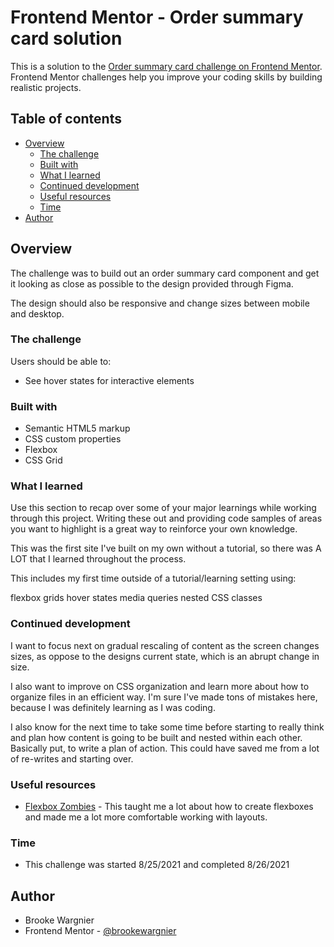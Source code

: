 # Frontend Mentor - Order summary card solution

This is a solution to the [Order summary card challenge on Frontend Mentor](https://www.frontendmentor.io/challenges/order-summary-component-QlPmajDUj). Frontend Mentor challenges help you improve your coding skills by building realistic projects.

## Table of contents

- [Overview](#overview)
  - [The challenge](#the-challenge)
  - [Built with](#built-with)
  - [What I learned](#what-i-learned)
  - [Continued development](#continued-development)
  - [Useful resources](#useful-resources)
  - [Time](#time)
- [Author](#author)


## Overview

The challenge was to build out an order summary card component and get it looking as close as possible to the design provided through Figma.

The design should also be responsive and change sizes between mobile and desktop.

### The challenge

Users should be able to:

- See hover states for interactive elements



### Built with

- Semantic HTML5 markup
- CSS custom properties
- Flexbox
- CSS Grid

### What I learned

Use this section to recap over some of your major learnings while working through this project. Writing these out and providing code samples of areas you want to highlight is a great way to reinforce your own knowledge.

This was the first site I've built on my own without a tutorial, so there was A LOT that I learned throughout the process.

This includes my first time outside of a tutorial/learning setting using:

flexbox
grids
hover states
media queries
nested CSS classes


### Continued development

I want to focus next on gradual rescaling of content as the screen changes sizes, as oppose to the designs current state, which is an abrupt change in size.

I also want to improve on CSS organization and learn more about how to organize files in an efficient way. I'm sure I've made tons of mistakes here, because I was definitely learning as I was coding.

I also know for the next time to take some time before starting to really think and plan how content is going to be built and nested within each other. Basically put, to write a plan of action. This could have saved me from a lot of re-writes and starting over.

### Useful resources

- [Flexbox Zombies](https://mastery.games/flexboxzombies/) - This taught me a lot about how to create flexboxes and made me a lot more comfortable working with layouts.

### Time

- This challenge was started 8/25/2021 and completed 8/26/2021

## Author

- Brooke Wargnier
- Frontend Mentor - [@brookewargnier](https://www.frontendmentor.io/profile/brookewargnier)
